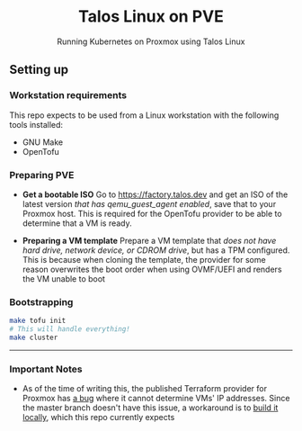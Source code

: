 <div align="center">

# Talos Linux on PVE

Running Kubernetes on Proxmox using Talos Linux

</div>

## Setting up

### Workstation requirements

This repo expects to be used from a Linux workstation with the following tools installed:

- GNU Make
- OpenTofu

### Preparing PVE

- **Get a bootable ISO**
  Go to https://factory.talos.dev and get an ISO of the latest version *that has qemu_guest_agent enabled*, save that to your Proxmox host. This is required for the OpenTofu provider to be able to determine that a VM is ready.

- **Preparing a VM template**
  Prepare a VM template that *does not have hard drive, network device, or CDROM drive*, but has a TPM configured. This is because when cloning the template, the provider for some reason overwrites the boot order when using OVMF/UEFI and renders the VM unable to boot

### Bootstrapping

```sh
make tofu init
# This will handle everything!
make cluster
```

---

### Important Notes

- As of the time of writing this, the published Terraform provider for Proxmox has [a bug](https://github.com/Telmate/terraform-provider-proxmox/issues/1028) where it cannot determine VMs' IP addresses. Since the master branch doesn't have this issue, a workaround is to [build it locally](https://github.com/Telmate/terraform-provider-proxmox/issues/1028#issuecomment-2153659795), which this repo currently expects
